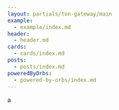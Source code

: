 ```yaml
---
layout: partials/ton-gateway/main
example:
  - example/index.md
header:
  - header.md
cards:
  - cards/index.md
posts:
  - posts/index.md
poweredByOrbs:
  - powered-by-orbs/index.md
---
```


a
